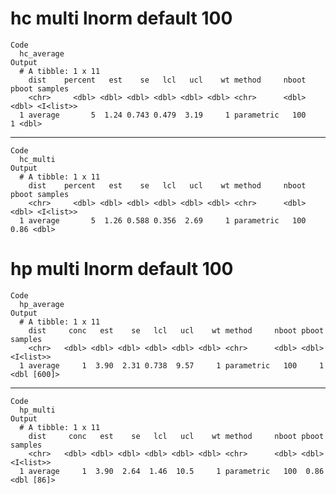 # hc multi lnorm default 100

    Code
      hc_average
    Output
      # A tibble: 1 x 11
        dist    percent   est    se   lcl   ucl    wt method     nboot pboot samples  
        <chr>     <dbl> <dbl> <dbl> <dbl> <dbl> <dbl> <chr>      <dbl> <dbl> <I<list>>
      1 average       5  1.24 0.743 0.479  3.19     1 parametric   100     1 <dbl>    

---

    Code
      hc_multi
    Output
      # A tibble: 1 x 11
        dist    percent   est    se   lcl   ucl    wt method     nboot pboot samples  
        <chr>     <dbl> <dbl> <dbl> <dbl> <dbl> <dbl> <chr>      <dbl> <dbl> <I<list>>
      1 average       5  1.26 0.588 0.356  2.69     1 parametric   100  0.86 <dbl>    

# hp multi lnorm default 100

    Code
      hp_average
    Output
      # A tibble: 1 x 11
        dist     conc   est    se   lcl   ucl    wt method     nboot pboot samples    
        <chr>   <dbl> <dbl> <dbl> <dbl> <dbl> <dbl> <chr>      <dbl> <dbl> <I<list>>  
      1 average     1  3.90  2.31 0.738  9.57     1 parametric   100     1 <dbl [600]>

---

    Code
      hp_multi
    Output
      # A tibble: 1 x 11
        dist     conc   est    se   lcl   ucl    wt method     nboot pboot samples   
        <chr>   <dbl> <dbl> <dbl> <dbl> <dbl> <dbl> <chr>      <dbl> <dbl> <I<list>> 
      1 average     1  3.90  2.64  1.46  10.5     1 parametric   100  0.86 <dbl [86]>

